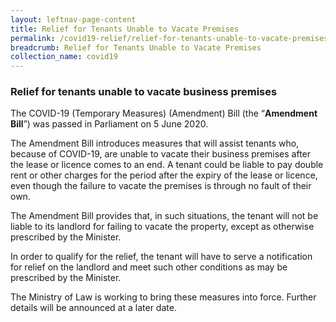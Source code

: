 ```yaml
---
layout: leftnav-page-content
title: Relief for Tenants Unable to Vacate Premises
permalink: /covid19-relief/relief-for-tenants-unable-to-vacate-premises
breadcrumb: Relief for Tenants Unable to Vacate Premises
collection_name: covid19
---
```

### Relief for tenants unable to vacate business premises ###

The COVID-19 (Temporary Measures) (Amendment) Bill (the “**Amendment Bill**”) was passed in Parliament on 5 June 2020.

The Amendment Bill introduces measures that will assist tenants who, because of COVID-19, are unable to vacate their business premises after the lease or licence comes to an end. A tenant could be liable to pay double rent or other charges for the period after the expiry of the lease or licence, even though the failure to vacate the premises is through no fault of their own.

The Amendment Bill provides that, in such situations, the tenant will not be liable to its landlord for failing to vacate the property, except as otherwise prescribed by the Minister.

In order to qualify for the relief, the tenant will have to serve a notification for relief on the landlord and meet such other conditions as may be prescribed by the Minister.

The Ministry of Law is working to bring these measures into force. Further details will be announced at a later date.
